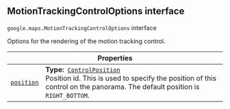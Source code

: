 
<h2 id="MotionTrackingControlOptions">MotionTrackingControlOptions interface</h2>
<p>
<code><span itemprop="path">google.maps</span>.<span itemprop="name">MotionTrackingControlOptions</span></code>
interface
</p>
<p>Options for the rendering of the motion tracking control.</p>
<div class="devsite-table-wrapper"><table class="properties responsive" summary="interface MotionTrackingControlOptions - Properties">
<thead>
<tr><th colspan="2">Properties</th>
</tr></thead>
<tbody>
<tr id="MotionTrackingControlOptions.position">
<td itemprop="property"><code><a class="secret-link" href="#MotionTrackingControlOptions.position"><span>position</span></a></code></td>
<td><div><strong>Type:</strong>&nbsp; <code><a href="ControlPosition.md">ControlPosition</a></code></div>
<div class="desc">Position id. This is used to specify the position of this control on the panorama. The default position is <code>RIGHT_BOTTOM</code>.</div></td>
</tr>
</tbody>
</table></div>
